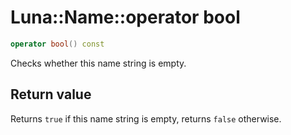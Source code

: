# Luna::Name::operator bool

```c++
operator bool() const
```

Checks whether this name string is empty. 



## Return value
Returns `true` if this name string is empty, returns `false` otherwise. 


